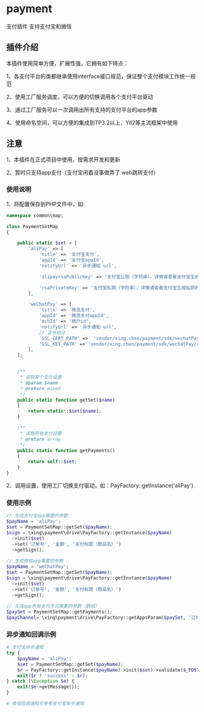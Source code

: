 # payment
支付插件 支持支付宝和微信
## 插件介绍

本插件使用简单方便，扩展性强，它拥有如下特点：

1、各支付平台的类都继承使用interface接口规范，保证整个支付模块工作统一规范

2、使用工厂服务调度，可以方便的切换调用各个支付平台驱动

3、通过工厂服务可以一次调用出所有支持的支付平台的app参数

4、使用命名空间，可以方便的集成到TP3.2以上，YII2等主流框架中使用

## 注意
1、本插件在正式项目中使用，按需求开发和更新

2、暂时只支持app支付（支付宝闲着没事做弄了 web跳转支付）

### 使用说明
1、将配置保存到PHP文件中，如:
```php
namespace common\map;

class PaymentSetMap
{

    public static $set = [
        'aliPay' => [
            'title' => '支付宝支付',
            'appId' => '支付宝appId',
            'notifyUrl' => '异步通知 url',

            'alipayrsaPublicKey' => '支付宝公钥（字符串），详情请查看支付宝生成公钥的文档',

            'rsaPrivateKey' => '支付宝私钥（字符串），详情请查看支付宝生成私钥的文档',
        ],

        'weChatPay' => [
            'title' => '微信支付',
            'appId' => '微信支付appId',
            'mchId' => '商户id',
            'notifyUrl' => '异步通知 url',
            // 证书地址
            'SSL_CERT_PATH' =>  'vendor/xing.chen/payment/sdk/wechatPay/cert/apiclient_cert.pem',
            'SSL_KEY_PATH' => 'vendor/xing.chen/payment/sdk/wechatPay/cert/apiclient_key.pem',
        ],
    ];


    /**
     * 读取某个支付设置
     * @param $name
     * @return mixed
     */
    public static function getSet($name)
    {
        return static::$set[$name];
    }

    /**
     * 读取所有支付设置
     * @return array
     */
    public static function getPayments()
    {
        return self::$set;
    }
}
```
2、调用设置，使用工厂切换支付驱动，如：PayFactory::getInstance('aliPay')
### 使用示例
```php
// 生成支付宝app需要的参数
$payName = 'aliPay';
$set = PaymentSetMap::getSet($payName);
$sign = \xing\payment\drive\PayFactory::getInstance($payName)
  ->init($set)
  ->set('订单号', '金额', '支付标题（商品名）')
  ->getSign();
  
// 生成微信app需要的参数
$payName = 'weChatPay';
$set = PaymentSetMap::getSet($payName);
$sign = \xing\payment\drive\PayFactory::getInstance($payName)
  ->init($set)
  ->set('订单号', '金额', '支付标题（商品名）')
  ->getSign();
 
// 生成app所有支付方式需要的参数（数组）
$paySet = PaymentSetMap::getPayments();
$payChannel= \xing\payment\drive\PayFactory::getAppsParam($paySet, '订单号', '金额', '支付标题（商品名）');

```

### 异步通知回调示例
```php
# 支付宝异步通知
try {
    $payName = 'aliPay';
    $set = PaymentSetMap::getSet($payName);
    $r = PayFactory::getInstance($payName)->init($set)->validate($_POST);
    exit($r ? 'success' : $r);
} catch (\Exception $e) {
    exit($e->getMessage());
}

# 微信回调通知可参考支付宝异步通知
```
